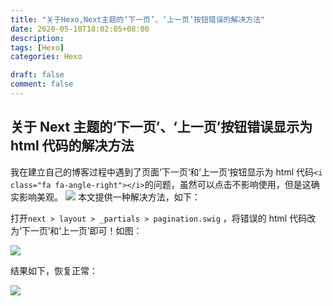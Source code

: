```yaml
---
title: "关于Hexo,Next主题的‘下一页’、‘上一页’按钮错误的解决方法"
date: 2020-05-10T18:02:05+08:00
description:
tags: [Hexo]
categories: Hexo

draft: false
comment: false
---
```


## 关于 Next 主题的‘下一页’、‘上一页’按钮错误显示为 html 代码的解决方法

我在建立自己的博客过程中遇到了页面‘下一页‘和’上一页‘按钮显示为 html 代码`<i class="fa fa-angle-right"></i>`的问题，虽然可以点击不影响使用，但是这确实影响美观。
![](https://imgconvert.csdnimg.cn/aHR0cDovL2Rucy5jaGVucy5saWZlLyVFNiU4OCVBQSVFNSVCMSU4RjIwMjAtMDUtMTAlRTQlQjglOEIlRTUlOEQlODgxMi41OS4yNy5wbmc?x-oss-process=image/format,png)
本文提供一种解决方法，如下：

打开`next > layout > _partials > pagination.swig` ，将错误的 html 代码改为‘下一页’和‘上一页’即可！如图：

![](https://imgconvert.csdnimg.cn/aHR0cDovL2Rucy5jaGVucy5saWZlLyVFNiU4OCVBQSVFNSVCMSU4RjIwMjAtMDUtMTAlRTQlQjglOEIlRTUlOEQlODgxLjI5LjQ0LnBuZw?x-oss-process=image/format,png)

结果如下，恢复正常：

![](https://imgconvert.csdnimg.cn/aHR0cDovL2Rucy5jaGVucy5saWZlLzMucG5n?x-oss-process=image/format,png)
